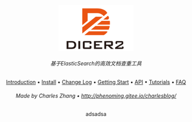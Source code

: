 <p align="center">
      <img src="./static/logo.png" width="200">
</p>
<h6 align="center">基于ElasticSearch的高效文档查重工具</h6>

<p align="center">
   <a href="#introduction">Introduction</a> •
   <a href="#install">Install</a> •
   <a href="#change-log">Change Log</a> •
   <a href="#getting-start">Getting Start</a> •
   <a href="#api">API</a> •
   <a href="#tutorials">Tutorials</a> •
   <a href="#faq">FAQ</a>
</p>


<h6 align="center">Made by Charles Zhang • <a href="http://phenoming.gitee.io/charlesblog/">http://phenoming.gitee.io/charlesblog/</a></h6>





























































<p id="introduction" align="center">adsadsa</p>

